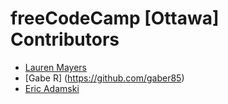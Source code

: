 # freeCodeCamp [Ottawa] Contributors

- [Lauren Mayers](https://github.com/laurenmayers)
- [Gabe R] (https://github.com/gaber85)
- [Eric Adamski](https://github.com/ericadamski) 
